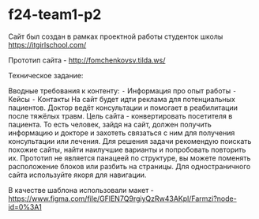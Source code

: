 # f24-team1-p2
Сайт был создан в рамках проектной работы студенток школы https://itgirlschool.com/

Прототип сайта - http://fomchenkovsv.tilda.ws/

Техническое задание: 

Вводные требования к контенту:
 ⁃ Информация про опыт работы
 ⁃ Кейсы
 ⁃ Контакты
На сайт будет идти реклама для потенциальных пациентов. Доктор ведёт консультации и помогает в реабилитации после тяжёлых травм.
Цель сайта - конвертировать посетителя в пациента. 
То есть человек, зайдя на сайт, должен получить информацию и докторе и захотеть связаться с ним для получения консультации или лечения.
Для решения задачи рекомендую поискать похожие сайты, найти наилучшие варианты и попробовать повторить их.
Прототип не является панацеей по структуре, вы можете поменять расположение блоков или разбить на страницы.
Для одностраничного сайта используйте якоря для навигации.

В качестве шаблона использовали макет - https://www.figma.com/file/GFlEN7Q9rgiyQzRw43AKpl/Farmzi?node-id=0%3A1
